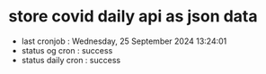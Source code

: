 # store covid daily api as json data

- last cronjob : Wednesday, 25 September 2024 13:24:01
- status og cron : success
- status daily cron : success
      
      